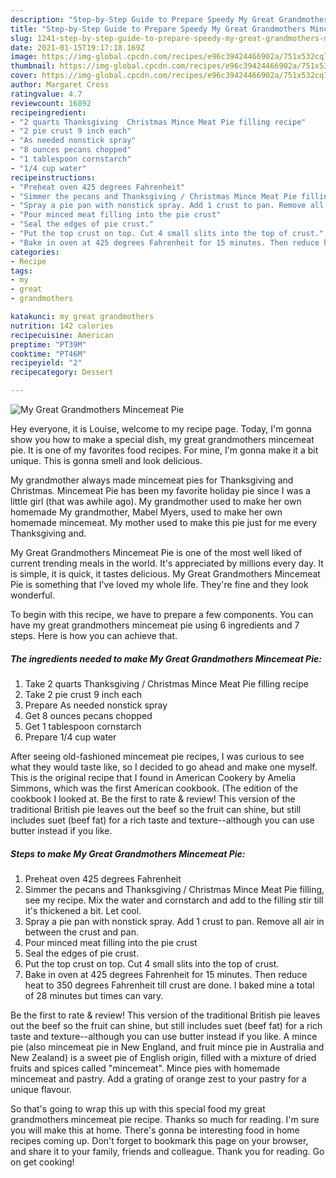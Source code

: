 ```yaml
---
description: "Step-by-Step Guide to Prepare Speedy My Great Grandmothers Mincemeat Pie"
title: "Step-by-Step Guide to Prepare Speedy My Great Grandmothers Mincemeat Pie"
slug: 1241-step-by-step-guide-to-prepare-speedy-my-great-grandmothers-mincemeat-pie
date: 2021-01-15T19:17:18.169Z
image: https://img-global.cpcdn.com/recipes/e96c39424466902a/751x532cq70/my-great-grandmothers-mincemeat-pie-recipe-main-photo.jpg
thumbnail: https://img-global.cpcdn.com/recipes/e96c39424466902a/751x532cq70/my-great-grandmothers-mincemeat-pie-recipe-main-photo.jpg
cover: https://img-global.cpcdn.com/recipes/e96c39424466902a/751x532cq70/my-great-grandmothers-mincemeat-pie-recipe-main-photo.jpg
author: Margaret Cross
ratingvalue: 4.7
reviewcount: 16892
recipeingredient:
- "2 quarts Thanksgiving  Christmas Mince Meat Pie filling recipe"
- "2 pie crust 9 inch each"
- "As needed nonstick spray"
- "8 ounces pecans chopped"
- "1 tablespoon cornstarch"
- "1/4 cup water"
recipeinstructions:
- "Preheat oven 425 degrees Fahrenheit"
- "Simmer the pecans and Thanksgiving / Christmas Mince Meat Pie filling, see my recipe. Mix the water and cornstarch and add to the filling stir till it&#39;s thickened a bit. Let cool."
- "Spray a pie pan with nonstick spray. Add 1 crust to pan. Remove all air in between the crust and pan."
- "Pour minced meat filling into the pie crust"
- "Seal the edges of pie crust."
- "Put the top crust on top. Cut 4 small slits into the top of crust."
- "Bake in oven at 425 degrees Fahrenheit for 15 minutes. Then reduce heat to 350 degrees Fahrenheit till crust are done. I baked mine a total of 28 minutes but times can vary."
categories:
- Recipe
tags:
- my
- great
- grandmothers

katakunci: my great grandmothers 
nutrition: 142 calories
recipecuisine: American
preptime: "PT39M"
cooktime: "PT46M"
recipeyield: "2"
recipecategory: Dessert

---
```



![My Great Grandmothers Mincemeat Pie](https://img-global.cpcdn.com/recipes/e96c39424466902a/751x532cq70/my-great-grandmothers-mincemeat-pie-recipe-main-photo.jpg)

Hey everyone, it is Louise, welcome to my recipe page. Today, I'm gonna show you how to make a special dish, my great grandmothers mincemeat pie. It is one of my favorites food recipes. For mine, I'm gonna make it a bit unique. This is gonna smell and look delicious.

My grandmother always made mincemeat pies for Thanksgiving and Christmas. Mincemeat Pie has been my favorite holiday pie since I was a little girl (that was awhile ago). My grandmother used to make her own homemade My grandmother, Mabel Myers, used to make her own homemade mincemeat. My mother used to make this pie just for me every Thanksgiving and.

My Great Grandmothers Mincemeat Pie is one of the most well liked of current trending meals in the world. It's appreciated by millions every day. It is simple, it is quick, it tastes delicious. My Great Grandmothers Mincemeat Pie is something that I've loved my whole life. They're fine and they look wonderful.


To begin with this recipe, we have to prepare a few components. You can have my great grandmothers mincemeat pie using 6 ingredients and 7 steps. Here is how you can achieve that.

<!--inarticleads1-->

##### The ingredients needed to make My Great Grandmothers Mincemeat Pie:

1. Take 2 quarts Thanksgiving / Christmas Mince Meat Pie filling recipe
1. Take 2 pie crust 9 inch each
1. Prepare As needed nonstick spray
1. Get 8 ounces pecans chopped
1. Get 1 tablespoon cornstarch
1. Prepare 1/4 cup water


After seeing old-fashioned mincemeat pie recipes, I was curious to see what they would taste like, so I decided to go ahead and make one myself. This is the original recipe that I found in American Cookery by Amelia Simmons, which was the first American cookbook. (The edition of the cookbook I looked at. Be the first to rate &amp; review! This version of the traditional British pie leaves out the beef so the fruit can shine, but still includes suet (beef fat) for a rich taste and texture--although you can use butter instead if you like. 

<!--inarticleads2-->

##### Steps to make My Great Grandmothers Mincemeat Pie:

1. Preheat oven 425 degrees Fahrenheit
1. Simmer the pecans and Thanksgiving / Christmas Mince Meat Pie filling, see my recipe. Mix the water and cornstarch and add to the filling stir till it&#39;s thickened a bit. Let cool.
1. Spray a pie pan with nonstick spray. Add 1 crust to pan. Remove all air in between the crust and pan.
1. Pour minced meat filling into the pie crust
1. Seal the edges of pie crust.
1. Put the top crust on top. Cut 4 small slits into the top of crust.
1. Bake in oven at 425 degrees Fahrenheit for 15 minutes. Then reduce heat to 350 degrees Fahrenheit till crust are done. I baked mine a total of 28 minutes but times can vary.


Be the first to rate &amp; review! This version of the traditional British pie leaves out the beef so the fruit can shine, but still includes suet (beef fat) for a rich taste and texture--although you can use butter instead if you like. A mince pie (also mincemeat pie in New England, and fruit mince pie in Australia and New Zealand) is a sweet pie of English origin, filled with a mixture of dried fruits and spices called &#34;mincemeat&#34;. Mince pies with homemade mincemeat and pastry. Add a grating of orange zest to your pastry for a unique flavour. 

So that's going to wrap this up with this special food my great grandmothers mincemeat pie recipe. Thanks so much for reading. I'm sure you will make this at home. There's gonna be interesting food in home recipes coming up. Don't forget to bookmark this page on your browser, and share it to your family, friends and colleague. Thank you for reading. Go on get cooking!
